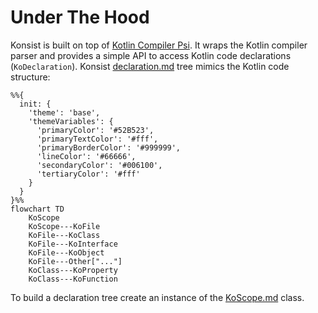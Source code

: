 # Under The Hood

Konsist is built on top of [Kotlin Compiler Psi](https://github.com/JetBrains/kotlin/tree/master/compiler/psi/src/org/jetbrains/kotlin/psi). It wraps the Kotlin compiler parser and provides a simple API to access Kotlin code declarations (`KoDeclaration`). Konsist  [declaration.md](../features/declaration.md "mention") tree mimics the Kotlin code structure:

```mermaid
%%{
  init: {
    'theme': 'base',
    'themeVariables': {
      'primaryColor': '#52B523',
      'primaryTextColor': '#fff',
      'primaryBorderColor': '#999999',
      'lineColor': '#66666',
      'secondaryColor': '#006100',
      'tertiaryColor': '#fff'
    }
  }
}%%
flowchart TD
    KoScope
    KoScope---KoFile
    KoFile---KoClass
    KoFile---KoInterface
    KoFile---KoObject
    KoFile---Other["..."]
    KoClass---KoProperty
    KoClass---KoFunction
```

To build a declaration tree create an instance of the [KoScope.md](https://github.com/LemonAppDev/konsist/blob/main/docs/KoScope.md) class.
